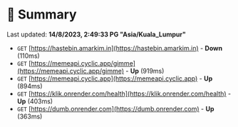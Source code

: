 # 📖 Summary
Last updated: **14/8/2023, 2:49:33 PG "Asia/Kuala_Lumpur"**

- `GET` [https://hastebin.amarkim.in](https://hastebin.amarkim.in) - **Down** (110ms)
- `GET` [https://memeapi.cyclic.app/gimme](https://memeapi.cyclic.app/gimme) - **Up** (919ms)
- `GET` [https://memeapi.cyclic.app](https://memeapi.cyclic.app) - **Up** (894ms)
- `GET` [https://klik.onrender.com/health](https://klik.onrender.com/health) - **Up** (403ms)
- `GET` [https://dumb.onrender.com](https://dumb.onrender.com) - **Up** (363ms)

